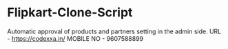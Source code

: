 # Flipkart-Clone-Script
 Automatic approval of products and partners setting in the admin side.
URL - https://codexxa.in/
MOBILE NO - 9607588899
